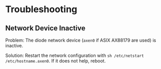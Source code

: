 # Troubleshooting

## Network Device Inactive

Problem: The diode network device (`axen0` if ASIX AX88179 are used) is inactive.

Solution: Restart the network configuration with `sh /etc/netstart /etc/hostname.axen0`. If it does not help, reboot.
